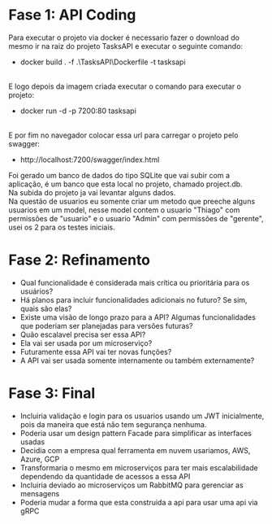 # Fase 1: API Coding
Para executar o projeto via docker é necessario fazer o download do mesmo ir na raiz do projeto TasksAPI e executar o seguinte comando:
- docker build . -f .\TasksAPI\Dockerfile -t tasksapi

</br>E logo depois da imagem criada executar o comando para executar o projeto:
- docker run -d -p 7200:80 tasksapi

</br>E por fim no navegador colocar essa url para carregar o projeto pelo swagger:
- http://localhost:7200/swagger/index.html </br>

Foi gerado um banco de dados do tipo SQLite que vai subir com a aplicação, é um banco que esta local no projeto, chamado project.db. </br>
Na subida do projeto ja vai levantar alguns dados. </br>
Na questão de usuarios eu somente criar um metodo que preeche alguns usuarios em um model, nesse model contem o usuario "Thiago" com permissões de "usuario" e o usuario "Admin" com permissões de "gerente", usei os 2 para os testes iniciais. </br>

# Fase 2: Refinamento  
- Qual funcionalidade é considerada mais crítica ou prioritária para os usuários?
- Há planos para incluir funcionalidades adicionais no futuro? Se sim, quais são elas?
- Existe uma visão de longo prazo para a API? Algumas funcionalidades que poderiam ser planejadas para versões futuras?
- Quão escalavel precisa ser essa API?
- Ela vai ser usada por um microserviço?
- Futuramente essa API vai ter novas funções?
- A API vai ser usada somente internamente ou também externamente?

# Fase 3: Final
- Incluiria validação e login para os usuarios usando um JWT inicialmente, pois da maneira que está não tem segurança nenhuma. </br>
- Poderia usar um design pattern Facade para simplificar as interfaces usadas
- Decidia com a empresa qual ferramenta em nuvem usariamos, AWS, Azure, GCP
- Transformaria o mesmo em microserviços para ter mais escalabilidade dependendo da quantidade de acessos a essa API
- Incluiria deviado ao microserviços um RabbitMQ para gerenciar as mensagens
- Poderia mudar a forma que esta construida a api para usar uma api via gRPC
